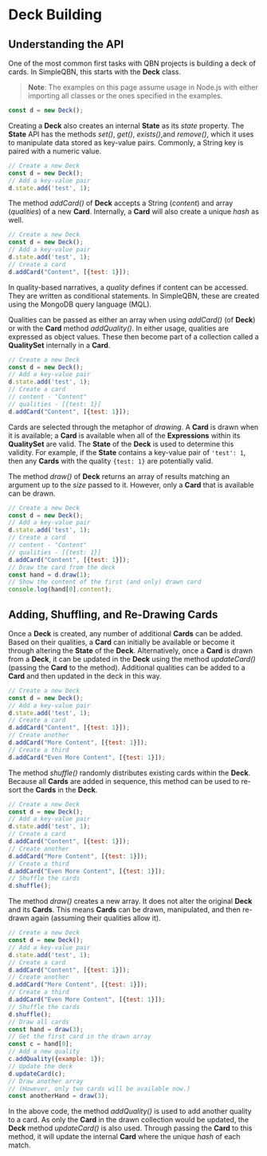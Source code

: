 # Deck Building

## Understanding the API

One of the most common first tasks with QBN projects is building a deck of cards. In SimpleQBN, this starts with the **Deck** class.

> **Note**: The examples on this page assume usage in Node.js with either importing all classes or the ones specified in the examples.

```JavaScript
const d = new Deck();
```

Creating a **Deck** also creates an internal **State** as its *state* property. The **State** API has the methods *set()*, *get()*, *exists()*,and *remove()*, which it uses to manipulate data stored as key-value pairs. Commonly, a String key is paired with a numeric value.

```javascript
// Create a new Deck
const d = new Deck();
// Add a key-value pair
d.state.add('test', 1);
```

The method *addCard()* of **Deck** accepts a String (*content*) and array (*qualities*) of a new **Card**. Internally, a **Card** will also create a unique *hash* as well.

```javascript
// Create a new Deck
const d = new Deck();
// Add a key-value pair
d.state.add('test', 1);
// Create a card
d.addCard("Content", [{test: 1}]);
```

In quality-based narratives, a *quality* defines if content can be accessed. They are written as conditional statements. In SimpleQBN, these are created using the MongoDB query language (MQL).

Qualities can be passed as either an array when using *addCard()* (of **Deck**) or with the **Card** method *addQuality()*. In either usage, qualities are expressed as object values. These then become part of a collection called a **QualitySet** internally in a **Card**.

```JavaScript
// Create a new Deck
const d = new Deck();
// Add a key-value pair
d.state.add('test', 1);
// Create a card
// content - "Content"
// qualities - [{test: 1}]
d.addCard("Content", [{test: 1}]);
```

Cards are selected through the metaphor of *drawing*. A **Card** is drawn when it is available; a **Card** is available when all of the **Expressions** within its **QualitySet** are valid. The **State** of the **Deck** is used to determine this validity. For example, if the **State** contains a key-value pair of `'test': 1`, then any **Cards** with the quality `{test: 1}` are potentially valid.

The method *draw()* of **Deck** returns an array of results matching an argument up to the *size* passed to it. However, only a **Card** that is available can be drawn.

```javascript
// Create a new Deck
const d = new Deck();
// Add a key-value pair
d.state.add('test', 1);
// Create a card
// content - "Content"
// qualities - [{test: 1}]
d.addCard("Content", [{test: 1}]);
// Draw the card from the deck
const hand = d.draw(1);
// Show the content of the first (and only) drawn card
console.log(hand[0].content);
```

## Adding, Shuffling, and Re-Drawing Cards

Once a **Deck** is created, any number of additional **Cards** can be added. Based on their qualities, a **Card** can initially be available or become it through altering the **State** of the **Deck**. Alternatively, once a **Card** is drawn from a **Deck**, it can be updated in the **Deck** using the method *updateCard()* (passing the **Card** to the method). Additional qualities can be added to a **Card** and then updated in the deck in this way.

```javascript
// Create a new Deck
const d = new Deck();
// Add a key-value pair
d.state.add('test', 1);
// Create a card
d.addCard("Content", [{test: 1}]);
// Create another
d.addCard("More Content", [{test: 1}]);
// Create a third
d.addCard("Even More Content", [{test: 1}]);
```

The method *shuffle()* randomly distributes existing cards within the **Deck**. Because all **Cards** are added in sequence, this method can be used to re-sort the **Cards** in the **Deck**.

```javascript
// Create a new Deck
const d = new Deck();
// Add a key-value pair
d.state.add('test', 1);
// Create a card
d.addCard("Content", [{test: 1}]);
// Create another
d.addCard("More Content", [{test: 1}]);
// Create a third
d.addCard("Even More Content", [{test: 1}]);
// Shuffle the cards
d.shuffle();
```

The method *draw()* creates a new array. It does not alter the original **Deck** and its **Cards**. This means **Cards** can be drawn, manipulated, and then re-drawn again (assuming their qualities allow it).

```javascript
// Create a new Deck
const d = new Deck();
// Add a key-value pair
d.state.add('test', 1);
// Create a card
d.addCard("Content", [{test: 1}]);
// Create another
d.addCard("More Content", [{test: 1}]);
// Create a third
d.addCard("Even More Content", [{test: 1}]);
// Shuffle the cards
d.shuffle();
// Draw all cards
const hand = draw(3);
// Get the first card in the drawn array
const c = hand[0];
// Add a new quality
c.addQuality({example: 1});
// Update the deck
d.updateCard(c);
// Draw another array
// (However, only two cards will be available now.)
const anotherHand = draw(3);
```

In the above code, the method *addQuality()* is used to add another quality to a card. As only the **Card** in the drawn collection would be updated, the **Deck** method *updateCard()* is also used. Through passing the **Card** to this method, it will update the internal **Card** where the unique *hash* of each match.
